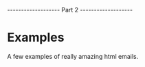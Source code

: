 ------------------- Part 2 -------------------
# Examples
A few examples of really amazing html emails.
